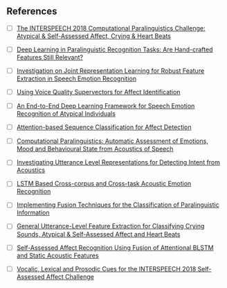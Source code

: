 
<h2> References </h2>

 
- [ ] [The INTERSPEECH 2018 Computational Paralinguistics Challenge: Atypical & Self-Assessed Affect, Crying & Heart Beats](https://www.isca-speech.org/archive/Interspeech_2018/pdfs/0051.pdf) 

- [ ] [Deep Learning in Paralinguistic Recognition Tasks: Are Hand-crafted Features Still Relevant?](https://www.isca-speech.org/archive/Interspeech_2018/pdfs/1238.pdf)

- [ ] [Investigation on Joint Representation Learning for Robust Feature Extraction in Speech Emotion Recognition](https://www.isca-speech.org/archive/Interspeech_2018/pdfs/1832.pdf)

- [ ] [Using Voice Quality Supervectors for Affect Identification](https://www.isca-speech.org/archive/Interspeech_2018/pdfs/1401.pdf)

- [ ] [An End-to-End Deep Learning Framework for Speech Emotion Recognition of Atypical Individuals](https://www.isca-speech.org/archive/Interspeech_2018/pdfs/2581.pdf)

- [ ] [Attention-based Sequence Classification for Affect Detection](https://www.isca-speech.org/archive/Interspeech_2018/pdfs/1610.pdf)

- [ ] [Computational Paralinguistics: Automatic Assessment of Emotions, Mood and Behavioural State from Acoustics of Speech](https://www.isca-speech.org/archive/Interspeech_2018/pdfs/2019.pdf)

- [ ] [Investigating Utterance Level Representations for Detecting Intent from Acoustics](https://www.isca-speech.org/archive/Interspeech_2018/pdfs/2149.pdf)

- [ ] [LSTM Based Cross-corpus and Cross-task Acoustic Emotion Recognition](https://www.isca-speech.org/archive/Interspeech_2018/pdfs/2298.pdf)

- [ ] [Implementing Fusion Techniques for the Classification of Paralinguistic Information](https://www.isca-speech.org/archive/Interspeech_2018/pdfs/2360.pdf)

- [ ] [General Utterance-Level Feature Extraction for Classifying Crying Sounds, Atypical & Self-Assessed Affect and Heart Beats](https://www.isca-speech.org/archive/Interspeech_2018/pdfs/1076.pdf)

- [ ] [Self-Assessed Affect Recognition Using Fusion of Attentional BLSTM and Static Acoustic Features](https://www.isca-speech.org/archive/Interspeech_2018/pdfs/2261.pdf)

- [ ] [Vocalic, Lexical and Prosodic Cues for the INTERSPEECH 2018 Self-Assessed Affect Challenge](https://www.isca-speech.org/archive/Interspeech_2018/pdfs/1331.pdf)

